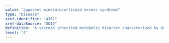 ```yaml
---
value: "apparent mineralocorticoid excess syndrome"
type: "Disease"
xref-identifier: "4367"
xref-dataSource: "DOID"
definition: "A steroid inherited metabolic disorder characterized by decreased conversion of biologically active cortisol to inactive cortisone resulting in low aldosterone levels, metabolic alkalosis, hypernatremia, hypokalemia and early-onset severe hypertension that has_material_basis_in homozygous or compound heterozygous mutation in the HSD11B2 gene on chromosome 16."
level: "4"
---
```

